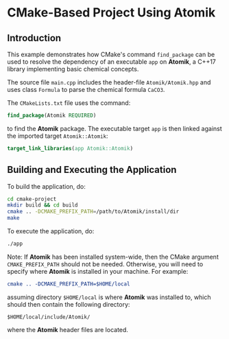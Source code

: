 
# CMake-Based Project Using Atomik

## Introduction

This example demonstrates how CMake's command `find_package` can be used to
resolve the dependency of an executable `app` on **Atomik**, a C++17 library
implementing basic chemical concepts.

The source file `main.cpp` includes the header-file `Atomik/Atomik.hpp`
and uses class `Formula` to parse the chemical formula `CaCO3`.

The `CMakeLists.txt` file uses the command:

```cmake
find_package(Atomik REQUIRED)
```

to find the **Atomik** package. The executable target `app` is then linked
against the imported target `Atomik::Atomik`:

```cmake
target_link_libraries(app Atomik::Atomik)
```

## Building and Executing the Application

To build the application, do:

```bash
cd cmake-project
mkdir build && cd build
cmake .. -DCMAKE_PREFIX_PATH=/path/to/Atomik/install/dir
make
```

To execute the application, do:

```bash
./app
```

Note: If **Atomik** has been installed system-wide, then the CMake argument
`CMAKE_PREFIX_PATH` should not be needed. Otherwise, you will need to specify
where **Atomik** is installed in your machine. For example:

```cmake
cmake .. -DCMAKE_PREFIX_PATH=$HOME/local
```

assuming directory `$HOME/local` is where **Atomik** was installed to, which
should then contain the following directory:

```
$HOME/local/include/Atomik/
```

where the **Atomik** header files are located.
